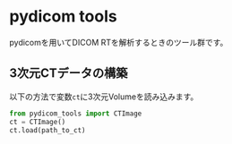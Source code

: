 # pydicom tools

pydicomを用いてDICOM RTを解析するときのツール群です。

## 3次元CTデータの構築

以下の方法で変数`ct`に3次元Volumeを読み込みます。

```python
from pydicom_tools import CTImage
ct = CTImage()
ct.load(path_to_ct)
```